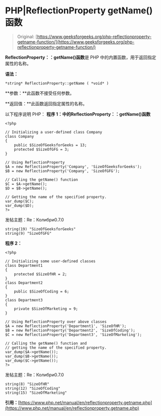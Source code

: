 # PHP|ReflectionProperty getName()函数

> Original: [https://www.geeksforgeeks.org/php-reflectionproperty-getname-function/](https://www.geeksforgeeks.org/php-reflectionproperty-getname-function/)

**ReflectionProperty：：getName()函数**是 PHP 中的内置函数，用于返回指定属性的名称。

**语法：**

```
*string* ReflectionProperty::getName ( *void* )
```

**参数：**此函数不接受任何参数。

**返回值：**此函数返回指定属性的名称。

以下程序说明 PHP：
**程序 1：**中的**ReflectionProperty：：getName()函数**

```
<?php

// Initializing a user-defined class Company
class Company
{
    public $SizeOfGeeksforGeeks = 13;
    protected $SizeOfGFG = 3;
}

// Using ReflectionProperty 
$A = new ReflectionProperty('Company', 'SizeOfGeeksforGeeks');
$B = new ReflectionProperty('Company', 'SizeOfGFG');

// Calling the getName() function
$C = $A->getName();
$D = $B->getName();

// Getting the name of the specified property.
var_dump($C);
var_dump($D);
?>
```

发帖主题：Re：Колибри0.7.0

```
string(19) "SizeOfGeeksforGeeks"
string(9) "SizeOfGFG"

```

**程序 2：**

```
<?php

// Initializing some user-defined classes
class Department1
{
    protected $SizeOfHR = 2;
}
class Department2
{
    public $SizeOfCoding = 6;
}
class Department3
{
    private $SizeOfMarketing = 9;
}

// Using ReflectionProperty over above classes
$A = new ReflectionProperty('Department1', 'SizeOfHR');
$B = new ReflectionProperty('Department2', 'SizeOfCoding');
$C = new ReflectionProperty('Department3', 'SizeOfMarketing');

// Calling the getName() function and
// getting the name of the specified property.
var_dump($A->getName());
var_dump($B->getName());
var_dump($C->getName());
?>
```

发帖主题：Re：Колибри0.7.0

```
string(8) "SizeOfHR"
string(12) "SizeOfCoding"
string(15) "SizeOfMarketing"

```

**引用：**[https://www.php.net/manual/en/reflectionproperty.getname.php](https://www.php.net/manual/en/reflectionproperty.getname.php)